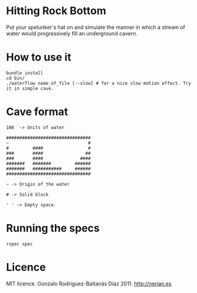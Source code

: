 # Hitting Rock Bottom              

Put your spelunker's hat on and simulate the manner in which a stream of water would progressively fill an underground cavern.

# How to use it
           
	bundle install 
	cd bin/
	./waterflow name_of_file [--slow] # for a nice slow motion effect. Try it in simple cave.
	
# Cave format

	100  -> Units of water

	################################
	~                              #
	#         ####                 #
	###       ####                ##
	###       ####              ####
	#######   #######         ######
	#######   ###########     ######
	################################
                              
	~ -> Origin of the water
	
	# -> Solid block
	
	' ' -> Empty space

		
# Running the specs

	rspec spec

# Licence

MIT licence. Gonzalo Rodríguez-Baltanás Díaz 2011. http://nerian.es